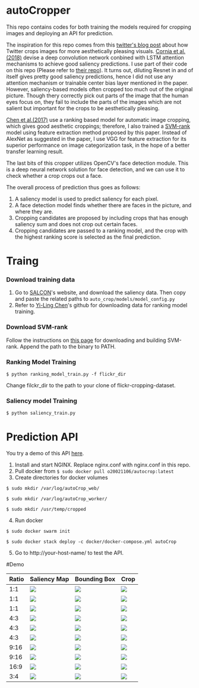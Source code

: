 # autoCropper
This repo contains codes for both training the models required for cropping images
and deploying an API for prediction.

The inspiration for this repo comes from this [twitter's blog post](https://blog.twitter.com/engineering/en_us/topics/infrastructure/2018/Smart-Auto-Cropping-of-Images.html) about how Twitter crops images for more aesthetically pleasing visuals.
[Cornia et al.(2018)](https://ieeexplore.ieee.org/document/8400593) devise a deep convolution network conbined with LSTM attention mechanisms to achieve good saliency predictions. I use part of their code on this repo (Please refer to [their repo](https://github.com/marcellacornia/sam)).
It turns out, diluting Resnet in and of itself gives pretty good saliency predictions, hence I did not use any attention mechanism or trainable center bias layer mentioned in the paper.
However, saliency-based models often cropped too much out of the original picture. Though thery correctly pick out parts of the image that the human eyes focus on, they fail to include the parts of the images which are not salient but important for the crops to be aesthetically pleasing.


[Chen et al.(2017)](https://arxiv.org/abs/1701.01480) use a ranking based model for automatic image cropping, which gives good aesthetic croppings; therefore,  I also trained a [SVM-rank](https://www.cs.cornell.edu/people/tj/svm_light/svm_rank.html) model using feature extraction method proposed by this paper. Instead of AlexNet as suggested in the paper, I use VGG for feature extraction for its superior performance on image categorization task, in the hope of a better transfer learning result.

The last bits of this cropper utilizes OpenCV's face detection module. This is a deep neural network solution for face detection, and we can use it to check whether a crop crops out a face.

The overall process of prediction thus goes as follows:
1. A saliency model is used to predict saliency for each pixel.
2. A face detection model finds whether there are faces in the picture, and where they are.
3. Cropping candidates are proposed by including crops that has enough saliency sum and does not crop out certain faces.
4. Cropping candidates are passed to a ranking model, and the crop with the highest ranking score is selected as the final prediction.

# Traing

### Download training data
1. Go to [SALCON](http://salicon.net/challenge-2017/)'s website, and download the saliency data. Then copy and paste the related paths to ```auto_crop/models/model_config.py```
2. Refer to [Yi-Ling Chen](https://github.com/yiling-chen/flickr-cropping-dataset)'s github for downloading data for ranking model training.

### Download SVM-rank
Follow the instructions on [this page](https://www.cs.cornell.edu/people/tj/svm_light/svm_rank.html) for downloading and building SVM-rank.
Append the path to the binary to PATH.

### Ranking Model Training
```$ python ranking_model_train.py -f flickr_dir```

Change filckr_dir to the path to your clone of flickr-cropping-dataset.

### Saliency model Training
```$ python saliency_train.py```


# Prediction API

You try a demo of this API [here](http://35.229.246.22/).

1. Install and start NGINX. Replace nginx.conf with nginx.conf in this repo.
2. Pull docker from ```$ sudo docker pull o20021106/autocrop:latest```
3. Create directories for docker volumes

```
$ sudo mkdir /var/log/autoCrop_web/

$ sudo mkdir /var/log/autoCrop_worker/

$ sudo mkdir /usr/temp/cropped
```
4. Run docker

```
$ sudo docker swarm init

$ sudo docker stack deploy -c docker/docker-compose.yml autoCrop
```
5. Go to http://your-host-name/ to test the API.

#Demo


| Ratio | Saliency Map | Bounding Box | Crop |
| ----- |------------ | ------------ | ---- |
| 1:1 | <img src="https://raw.githubusercontent.com/o20021106/autoCrop/master/data/images/1_s.jpg"> | <img src="https://raw.githubusercontent.com/o20021106/autoCrop/master/data/images/1_b.jpg"> | <img src="https://raw.githubusercontent.com/o20021106/autoCrop/master/data/images/1.jpg"> |
| 1:1 | <img src="https://raw.githubusercontent.com/o20021106/autoCrop/master/data/images/3_s.jpeg"> | <img src="https://raw.githubusercontent.com/o20021106/autoCrop/master/data/images/3_b.jpeg"> | <img src="https://raw.githubusercontent.com/o20021106/autoCrop/master/data/images/3.jpeg"> |
| 1:1 | <img src="https://raw.githubusercontent.com/o20021106/autoCrop/master/data/images/4_s.jpeg"> | <img src="https://raw.githubusercontent.com/o20021106/autoCrop/master/data/images/4_b.jpeg"> | <img src="https://raw.githubusercontent.com/o20021106/autoCrop/master/data/images/4.jpeg"> |
| 4:3 | <img src="https://raw.githubusercontent.com/o20021106/autoCrop/master/data/images/2_4to3_s.jpeg"> | <img src="https://raw.githubusercontent.com/o20021106/autoCrop/master/data/images/2_4to3_b.jpeg"> | <img src="https://raw.githubusercontent.com/o20021106/autoCrop/master/data/images/2_4to3.jpeg"> |
| 4:3 | <img src="https://raw.githubusercontent.com/o20021106/autoCrop/master/data/images/7_4to3_s.jpg"> | <img src="https://raw.githubusercontent.com/o20021106/autoCrop/master/data/images/7_4to3_b.jpg"> | <img src="https://raw.githubusercontent.com/o20021106/autoCrop/master/data/images/7_4to3.jpg"> |
| 4:3 | <img src="https://raw.githubusercontent.com/o20021106/autoCrop/master/data/images/10_4to3_s.jpeg"> | <img src="https://raw.githubusercontent.com/o20021106/autoCrop/master/data/images/10_4to3_b.jpeg"> | <img src="https://raw.githubusercontent.com/o20021106/autoCrop/master/data/images/10_4to3.jpeg"> |
| 9:16 | <img src="https://raw.githubusercontent.com/o20021106/autoCrop/master/data/images/8_9to16_s.jpeg"> | <img src="https://raw.githubusercontent.com/o20021106/autoCrop/master/data/images/8_9to16_b.jpeg"> | <img src="https://raw.githubusercontent.com/o20021106/autoCrop/master/data/images/8_9to16.jpeg"> |
| 9:16 | <img src="https://raw.githubusercontent.com/o20021106/autoCrop/master/data/images/9_9to16_s.jpeg"> | <img src="https://raw.githubusercontent.com/o20021106/autoCrop/master/data/images/9_9to16_b.jpeg"> | <img src="https://raw.githubusercontent.com/o20021106/autoCrop/master/data/images/9_9to16.jpeg"> |
| 16:9 | <img src="https://raw.githubusercontent.com/o20021106/autoCrop/master/data/images/6_16to9_s.jpeg"> | <img src="https://raw.githubusercontent.com/o20021106/autoCrop/master/data/images/6_16to9_b.jpeg"> | <img src="https://raw.githubusercontent.com/o20021106/autoCrop/master/data/images/6_16to9.jpeg"> |
| 3:4 | <img src="https://raw.githubusercontent.com/o20021106/autoCrop/master/data/images/5_3to4_s.jpg"> | <img src="https://raw.githubusercontent.com/o20021106/autoCrop/master/data/images/5_3to4_b.jpg"> | <img src="https://raw.githubusercontent.com/o20021106/autoCrop/master/data/images/5_3to4.jpg"> |


